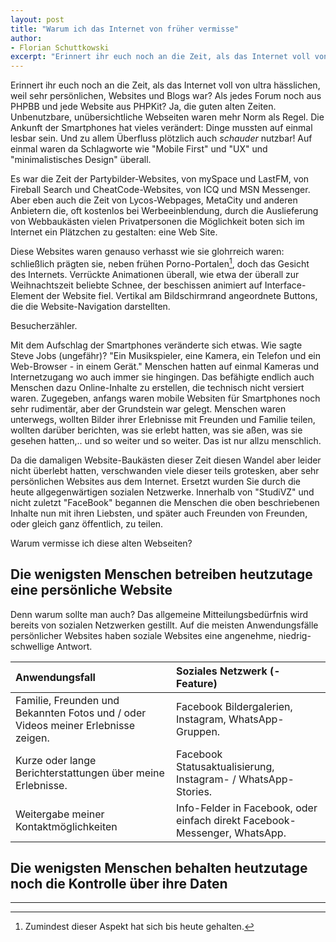 ```yaml
---
layout: post
title: "Warum ich das Internet von früher vermisse"
author:
- Florian Schuttkowski
excerpt: "Erinnert ihr euch noch an die Zeit, als das Internet voll von ultra hässlichen, weil sehr persönlichen, Websites und Blogs war? Als jedes Forum noch aus PHPBB und jede Website aus PHPKit? Ja, die guten alten Zeiten. Unbenutzbare, unübersichtliche Webseiten waren mehr Norm als Regel. Die Ankunft der Smartphones hat vieles verändert."
---
```


Erinnert ihr euch noch an die Zeit, als das Internet voll von ultra hässlichen, weil sehr persönlichen, Websites und Blogs war? Als jedes Forum noch aus PHPBB und jede Website aus PHPKit? Ja, die guten alten Zeiten. Unbenutzbare, unübersichtliche Webseiten waren mehr Norm als Regel. Die Ankunft der Smartphones hat vieles verändert: Dinge mussten auf einmal lesbar sein. Und zu allem Überfluss plötzlich auch *schauder* nutzbar! Auf einmal waren da Schlagworte wie "Mobile First" und "UX" und "minimalistisches Design" überall. 

Es war die Zeit der Partybilder-Websites, von mySpace und LastFM, von Fireball Search und CheatCode-Websites, von ICQ und MSN Messenger. Aber eben auch die Zeit von Lycos-Webpages, MetaCity und anderen Anbietern die, oft kostenlos bei Werbeeinblendung, durch die Auslieferung von Webbaukästen vielen Privatpersonen die Möglichkeit boten sich im Internet ein Plätzchen zu gestalten: eine Web Site.

Diese Websites waren genauso verhasst wie sie glohrreich waren: schließlich prägten sie, neben frühen Porno-Portalen[^1], doch das Gesicht des Internets. Verrückte Animationen überall, wie etwa der überall zur Weihnachtszeit beliebte Schnee, der beschissen animiert auf Interface-Element der Website fiel. Vertikal am Bildschirmrand angeordnete Buttons, die die Website-Navigation darstellten. 

Besucherzähler.

Mit dem Aufschlag der Smartphones veränderte sich etwas. Wie sagte Steve Jobs (ungefähr)? "Ein Musikspieler, eine Kamera, ein Telefon und ein Web-Browser - in einem Gerät." Menschen hatten auf einmal Kameras und Internetzugang wo auch immer sie hingingen. Das befähigte endlich auch Menschen dazu Online-Inhalte zu erstellen, die technisch nicht versiert waren. Zugegeben, anfangs waren mobile Websiten für Smartphones noch sehr rudimentär, aber der Grundstein war gelegt. Menschen waren unterwegs, wollten Bilder ihrer Erlebnisse mit Freunden und Familie teilen, wollten darüber berichten, was sie erlebt hatten, was sie aßen, was sie gesehen hatten,.. und so weiter und so weiter. Das ist nur allzu menschlich.

Da die damaligen Website-Baukästen dieser Zeit diesen Wandel aber leider nicht überlebt hatten, verschwanden viele dieser teils grotesken, aber sehr persönlichen Websites aus dem Internet. Ersetzt wurden Sie durch die heute allgegenwärtigen sozialen Netzwerke. Innerhalb von "StudiVZ" und nicht zuletzt "FaceBook" begannen die Menschen die oben beschriebenen Inhalte nun mit ihren Liebsten, und später auch Freunden von Freunden, oder gleich ganz öffentlich, zu teilen.

Warum vermisse ich diese alten Webseiten?

## Die wenigsten Menschen betreiben heutzutage eine persönliche Website

Denn warum sollte man auch? Das allgemeine Mitteilungsbedürfnis wird bereits von sozialen Netzwerken gestillt. Auf die meisten Anwendungsfälle persönlicher Websites haben soziale Websites eine angenehme, niedrig-schwellige Antwort.

|Anwendungsfall|Soziales Netzwerk (-Feature)|
|:--|:--|
|Familie, Freunden und Bekannten Fotos und / oder Videos meiner Erlebnisse zeigen.|Facebook Bildergalerien, Instagram, WhatsApp-Gruppen.|
|Kurze oder lange Berichterstattungen über meine Erlebnisse.|Facebook Statusaktualisierung, Instagram- / WhatsApp-Stories.|
|Weitergabe meiner Kontaktmöglichkeiten|Info-Felder in Facebook, oder einfach direkt Facebook-Messenger, WhatsApp.|



## Die wenigsten Menschen behalten heutzutage noch die Kontrolle über ihre Daten


---

[^1]: Zumindest dieser Aspekt hat sich bis heute gehalten.